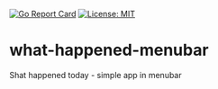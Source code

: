 [![Go Report Card](https://goreportcard.com/badge/github.com/rafos/what-happened-menubar)](https://goreportcard.com/report/github.com/rafos/what-happened-menubar) [![License: MIT](https://img.shields.io/badge/License-MIT-yellow.svg)](https://github.com/rafos/what-happened-menubar/blob/main/LICENSE) 

# what-happened-menubar
Shat happened today - simple app in menubar
